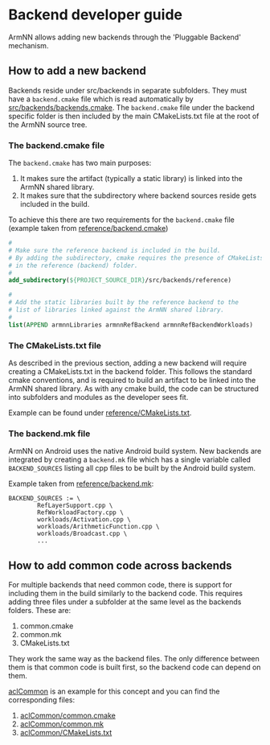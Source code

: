 # Backend developer guide

ArmNN allows adding new backends through the 'Pluggable Backend' mechanism.

## How to add a new backend

Backends reside under src/backends in separate subfolders. They must have a ```backend.cmake``` file
which is read automatically by [src/backends/backends.cmake](backends.cmake). The ```backend.cmake``` file
under the backend specific folder is then included by the main CMakeLists.txt file at the root of the
ArmNN source tree.

### The backend.cmake file

The ```backend.cmake``` has two main purposes:

1. It makes sure the artifact (typically a static library) is linked into the ArmNN shared library.
2. It makes sure that the subdirectory where backend sources reside gets included in the build.

To achieve this there are two requirements for the ```backend.cmake``` file
(example taken from [reference/backend.cmake](reference/backend.cmake))

```cmake
#
# Make sure the reference backend is included in the build.
# By adding the subdirectory, cmake requires the presence of CMakeLists.txt
# in the reference (backend) folder.
#
add_subdirectory(${PROJECT_SOURCE_DIR}/src/backends/reference)

#
# Add the static libraries built by the reference backend to the
# list of libraries linked against the ArmNN shared library.
#
list(APPEND armnnLibraries armnnRefBackend armnnRefBackendWorkloads)
```

### The CMakeLists.txt file

As described in the previous section, adding a new backend will require creating a CMakeLists.txt in
the backend folder. This follows the standard cmake conventions, and is required to build an artifact
to be linked into the ArmNN shared library. As with any cmake build, the code can be structured into
subfolders and modules as the developer sees fit.

Example can be found under [reference/CMakeLists.txt](reference/CMakeLists.txt).

### The backend.mk file

ArmNN on Android uses the native Android build system. New backends are integrated by creating a
```backend.mk``` file which has a single variable called ```BACKEND_SOURCES``` listing all cpp
files to be built by the Android build system.

Example taken from [reference/backend.mk](reference/backend.mk):

```make
BACKEND_SOURCES := \
        RefLayerSupport.cpp \
        RefWorkloadFactory.cpp \
        workloads/Activation.cpp \
        workloads/ArithmeticFunction.cpp \
        workloads/Broadcast.cpp \
        ...
```

## How to add common code across backends

For multiple backends that need common code, there is support for including them in the build
similarly to the backend code. This requires adding three files under a subfolder at the same level
as the backends folders. These are:

1. common.cmake
2. common.mk
3. CMakeLists.txt

They work the same way as the backend files. The only difference between them is that
common code is built first, so the backend code can depend on them.

[aclCommon](aclCommon) is an example for this concept and you can find the corresponding files:

1. [aclCommon/common.cmake](aclCommon/common.cmake)
2. [aclCommon/common.mk](aclCommon/common.mk)
3. [aclCommon/CMakeLists.txt](aclCommon/CMakeLists.txt)
